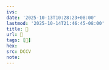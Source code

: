 ```yaml
---
ivs:
date: '2025-10-13T10:28:23+08:00'
lastmod: '2025-10-14T21:46:45-08:00'
title: 􅒁
url: 􅒁
tags: [𩮚]
hex: 
src: DCCV
note:
---
```

